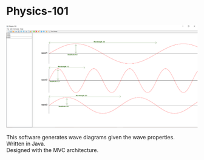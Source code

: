 # Physics-101

<img src="/Source Code/Screenshot.png?raw=true" />

This software generates wave diagrams given the wave properties.<br/>
Written in Java.<br/>
Designed with the MVC architecture.<br/>
